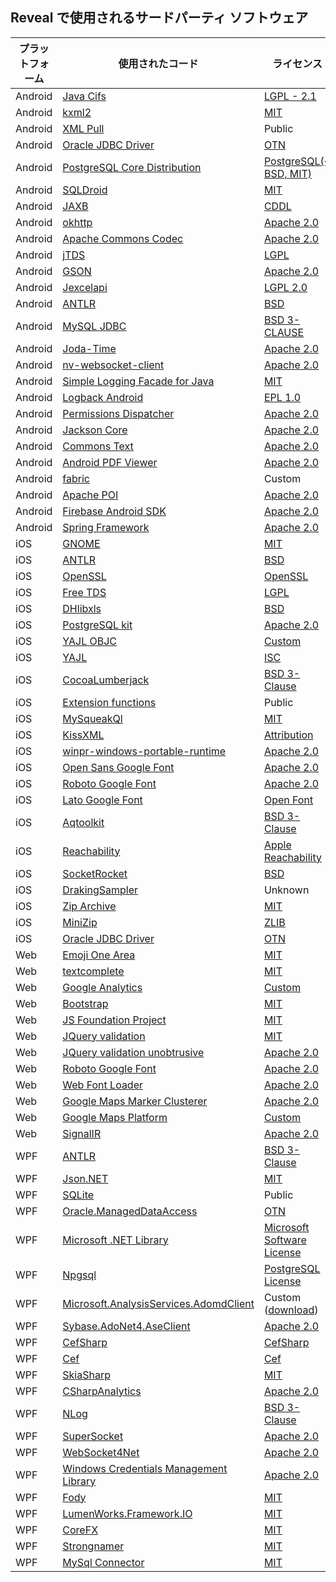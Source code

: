 ## Reveal で使用されるサードパーティ ソフトウェア

| プラットフォーム | 使用されたコード                                                                                                                     | ライセンス                                                                                                                                                                             |
| -------- | ----------------------------------------------------------------------------------------------------------------------------- | ----------------------------------------------------------------------------------------------------------------------------------------------------------------------------------- |
| Android  | [Java Cifs](http://jcifs.samba.org)                                                                                           | [LGPL - 2.1](http://www.gnu.org/licenses/old-licenses/lgpl-2.1.txt)                                                                                                                             |
| Android  | [kxml2](https://github.com/stefanhaustein/kxml2)                                                                              | [MIT](https://github.com/stefanhaustein/kxml2/blob/master/license.txt)                                                                                                                             |
| Android  | [XML Pull](http://www.xmlpull.org/)                                                                                           | Public                                                                                                                                                                              |
| Android  | [Oracle JDBC Driver](https://mvnrepository.com/artifact/com.oracle/ojdbc14)                                                   | [OTN](https://www.oracle.com/downloads/licenses/distribution-license.html)                                                                                                          |
| Android  | [PostgreSQL Core Distribution](https://www.postgresql.org/download/)                                                          | [PostgreSQL(\~ BSD, MIT)](https://www.postgresql.org/about/licence/)                                                                                                                |
| Android  | [SQLDroid](https://github.com/SQLDroid/SQLDroid)                                                                              | [MIT](https://github.com/SQLDroid/SQLDroid/blob/master/LICENSE)                                                                                                                             |
| Android  | [JAXB](https://javaee.github.io/jaxb-v2)                                                                                      | [CDDL](https://javaee.github.io/jaxb-v2/LICENSE)                                                                                                                                     |
| Android  | [okhttp](https://github.com/square/okhttp)                                                                                    | [Apache 2.0](https://github.com/square/okhttp/blob/master/LICENSE.txt)                                                                                                                         |
| Android  | [Apache Commons Codec](http://commons.apache.org/proper/commons-codec/)                                                       | [Apache 2.0](https://www.apache.org/licenses/LICENSE-2.0.txt)                                                                                                                         |
| Android  | [jTDS](http://jtds.sourceforge.net/)                                                                                          | [LGPL](http://jtds.sourceforge.net/license.html)                                                                                                                              |
| Android  | [GSON](http://code.google.com/p/google-gson/)                                                                                 | [Apache 2.0](https://github.com/google/gson/blob/master/LICENSE)                                                                                                                         |
| Android  | [Jexcelapi](https://sourceforge.net/projects/jexcelapi/)                                                                      | [LGPL 2.0](https://sourceforge.net/projects/jexcelapi/)                                                                                                                 |
| Android  | [ANTLR](https://www.antlr.org/download.html)                                                                                  | [BSD](https://www.antlr.org/license.html)                                                                                                                                           |
| Android  | [MySQL JDBC](https://github.com/krummas/DrizzleJDBC)                                                                          | [BSD 3-CLAUSE](https://github.com/krummas/DrizzleJDBC/blob/master/LICENSE.txt)                                                                                                                        |
| Android  | [Joda-Time](https://www.joda.org/joda-time/)                                                                                  | [Apache 2.0](https://www.joda.org/joda-time/licenses.html)                                                                                                                         |
| Android  | [nv-websocket-client](https://github.com/TakahikoKawasaki/nv-websocket-client)                                                | [Apache 2.0](https://github.com/TakahikoKawasaki/nv-websocket-client/blob/master/LICENSE)                                                                                                                         |
| Android  | [Simple Logging Facade for Java](https://www.slf4j.org/)                                                                      | [MIT](http://www.slf4j.org/license.html)                                                                                                                             |
| Android  | [Logback Android](https://mvnrepository.com/artifact/com.github.tony19/logback-android/1.1.11-1)                                                                  | [EPL 1.0](https://mvnrepository.com/artifact/com.github.tony19/logback-android/1.1.11-1)                                                                                                                        |
| Android  | [Permissions Dispatcher](https://github.com/permissions-dispatcher/PermissionsDispatcher)                                     | [Apache 2.0](https://github.com/permissions-dispatcher/PermissionsDispatcher/blob/master/LICENSE)                                                                                                                         |
| Android  | [Jackson Core](https://github.com/FasterXML/jackson-core)                                                                     | [Apache 2.0](https://github.com/FasterXML/jackson-core/blob/2.13/LICENSE)                                                                                                                         |
| Android  | [Commons Text](http://commons.apache.org/proper/commons-text/)                                                                | [Apache 2.0](https://opensource.org/licenses/apache2.0.php)                                                                                                                         |
| Android  | [Android PDF Viewer](https://github.com/barteksc/AndroidPdfViewer)                                                            | [Apache 2.0](https://github.com/barteksc/AndroidPdfViewer/blob/master/LICENSE)                                                                                                                         |
| Android  | [fabric](https://fabric.io/terms)                                                                                             | Custom                                                                                                                                                                              |
| Android  | [Apache POI](https://poi.apache.org/)                                                                                         | [Apache 2.0](https://opensource.org/licenses/apache2.0.php)                                                                                                                         |
| Android  | [Firebase Android SDK](https://github.com/firebase/firebase-android-sdk)                                                      | [Apache 2.0](https://github.com/firebase/firebase-android-sdk/blob/master/LICENSE)                                                                                                                         |
| Android  | [Spring Framework](https://github.com/spring-projects/spring-framework)                                                       | [Apache 2.0](https://github.com/spring-projects/spring-framework/blob/main/LICENSE.txt)                                                                                                                         |
| iOS      | [GNOME](http://xmlsoft.org/XSLT/intro.html)                                                                                   | [MIT](https://opensource.org/licenses/mit-license.html)                                                                                                                             |
| iOS      | [ANTLR](https://www.antlr.org/download.html)                                                                                  | [BSD](https://www.antlr.org/license.html)                                                                                                                                           |
| iOS      | [OpenSSL](https://www.openssl.org/)                                                                                           | [OpenSSL](https://www.openssl.org/source/license-openssl-ssleay.txt)                                                                                                                |
| iOS      | [Free TDS](https://www.freetds.org/)                                                                                          | [LGPL](https://www.gnu.org/licenses/lgpl-3.0.html)                                                                                                                                  |
| iOS      | [DHlibxls](https://github.com/dhoerl/DHlibxls)                                                                                | [BSD](https://github.com/dhoerl/DHlibxls)                                                                                                                                 |
| iOS      | [PostgreSQL kit](https://github.com/djthorpe/postgresql-kit)                                                                  | [Apache 2.0](https://github.com/djthorpe/postgresql-kit)                                                                                                                         |
| iOS      | [YAJL OBJC](https://github.com/gabriel/yajl-objc)                                                                             | [Custom](https://github.com/gabriel/yajl-objc/blob/master/LICENSE)                                                                                                                             |
| iOS      | [YAJL](https://lloyd.github.io/yajl/)                                                                                         | [ISC](https://lloyd.github.io/yajl/)                                                                                                                             |
| iOS      | [CocoaLumberjack](https://github.com/CocoaLumberjack/CocoaLumberjack)                                                         | [BSD 3-Clause](https://github.com/CocoaLumberjack/CocoaLumberjack/blob/master/LICENSE)                                                                                                                        |
| iOS      | [Extension functions](https://gitlab.com/liamh/extension-functions/)                                                          | Public                                                                                                                                                                              |
| iOS      | [MySqueakQl](https://github.com/ciaranj/MySqueakQl)                                                                           | [MIT](https://github.com/ciaranj/MySqueakQl)                                                                                                                             |
| iOS      | [KissXML](https://github.com/robbiehanson/KissXML)                                                                            | [Attribution](https://github.com/robbiehanson/KissXML/blob/master/LICENSE.txt)                                                                                                                     |
| iOS      | [winpr-windows-portable-runtime](https://www.freerdp.com/2012/05/24/winpr-windows-portable-runtime)                           | [Apache 2.0](https://www.freerdp.com/2012/05/24/winpr-windows-portable-runtime)                                                                                                                         |
| iOS      | [Open Sans Google Font](https://fonts.google.com/specimen/Open+Sans)                                                          | [Apache 2.0](https://fonts.google.com/specimen/Open+Sans#license)                                                                                                                         |
| iOS      | [Roboto Google Font](https://fonts.google.com/specimen/Roboto)                                                                | [Apache 2.0](https://fonts.google.com/specimen/Roboto#license)                                                                                                                         |
| iOS      | [Lato Google Font](https://fonts.google.com/specimen/Lato)                                                                    | [Open Font](https://fonts.google.com/specimen/Lato#license)                                                                                                                                |
| iOS      | [Aqtoolkit](https://github.com/AlanQuatermain/aqtoolkit)                                                                      | [BSD 3-Clause](https://github.com/AlanQuatermain/aqtoolkit/blob/master/LICENSE)                                                                                                                        |
| iOS      | [Reachability](https://developer.apple.com/library/archive/samplecode/Reachability/Listings/Reachability_Reachability_h.html) | [Apple Reachability](https://developer.apple.com/library/archive/samplecode/Reachability/Listings/LICENSE_txt.html#//apple_ref/doc/uid/DTS40007324-LICENSE_txt-DontLinkElementID_3) |
| iOS      | [SocketRocket](https://github.com/facebook/SocketRocket)                                                                      | [BSD](https://github.com/facebookarchive/SocketRocket/blob/master/LICENSE)                                                                                                                         |
| iOS      | [DrakingSampler](https://github.com/arielelkin/DrakingSampler)                                                                | Unknown                                                                                                                                                                             |
| iOS      | [Zip Archive](https://github.com/ZipArchive/ZipArchive)                                                                       | [MIT](https://github.com/ZipArchive/ZipArchive/blob/master/LICENSE.txt)                                                                                                                             |
| iOS      | [MiniZip](https://github.com/danieleggert/minizip)                                                                            | [ZLIB](https://github.com/danieleggert/minizip/blob/master/LICENSE.txt)                                                                                                                                       |
| iOS      | [Oracle JDBC Driver](https://mvnrepository.com/artifact/com.oracle/ojdbc14)                                                   | [OTN](https://www.oracle.com/downloads/licenses/distribution-license.html)                                                                                                          |
| Web      | [Emoji One Area](https://github.com/mervick/emojionearea)                                                                     | [MIT](https://github.com/mervick/emojionearea/blob/master/LICENSE)                                                                                                                             |
| Web      | [textcomplete](https://github.com/yuku/jquery-textcomplete)                                                                   | [MIT](https://github.com/yuku/textcomplete/blob/main/LICENSE)                                                                                                                             |
| Web      | [Google Analytics](https://marketingplatform.google.com/about/analytics/terms/us/)                                            | [Custom](https://marketingplatform.google.com/about/analytics/terms/us/)                                                                                                                                                                              |
| Web      | [Bootstrap](https://github.com/twbs/bootstrap)                                                                                | [MIT](https://github.com/twbs/bootstrap/blob/main/LICENSE)                                                                                                                             |
| Web      | [JS Foundation Project](https://jquery.org/license/)                                                                          | [MIT](https://jquery.org/license/)                                                                                                                             |
| Web      | [JQuery validation](https://github.com/jquery-validation)                                                                     | [MIT](https://github.com/jquery-validation/jquery-validation/blob/master/LICENSE.md)                                                                                                                             |
| Web      | [JQuery validation unobtrusive](https://github.com/aspnet/jquery-validation-unobtrusive/)                                     | [Apache 2.0](https://github.com/aspnet/jquery-validation-unobtrusive/blob/main/LICENSE.txt)                                                                                                                         |
| Web      | [Roboto Google Font](https://fonts.google.com/specimen/Roboto)                                                                | [Apache 2.0](https://fonts.google.com/specimen/Roboto#license)                                                                                                                         |
| Web      | [Web Font Loader](https://github.com/typekit/webfontloader)                                                                   | [Apache 2.0](https://github.com/typekit/webfontloader/blob/master/LICENSE)                                                                                                                         |
| Web      | [Google Maps Marker Clusterer](https://github.com/googlemaps/js-marker-clusterer)                                             | [Apache 2.0](https://github.com/googlearchive/js-marker-clusterer/blob/gh-pages/LICENSE)                                                                                                                         |
| Web      | [Google Maps Platform](https://cloud.google.com/maps-platform/terms/?&sign=0)                                                 | [Custom](https://cloud.google.com/maps-platform/terms#3.-license.)                                                                                                                                                                              |
| Web      | [SignalIR](https://github.com/aspnet/SignalR)                                                                                 | [Apache 2.0](https://github.com/aspnet/SignalR/blob/master/LICENSE.txt)                                                                                                                         |
| WPF      | [ANTLR](https://github.com/antlr/antlr4)                                                                                      | [BSD 3-Clause](https://github.com/antlr/antlr4/blob/master/LICENSE.txt)                                                                                                                        |
| WPF      | [Json.NET](https://www.newtonsoft.com/json)                                                                                   | [MIT](https://github.com/JamesNK/Newtonsoft.Json/blob/master/LICENSE.md)                                                                                                                             |
| WPF      | [SQLite](https://www.sqlite.org/copyright.html)                                                                               | Public                                                                                                                                                                              |
| WPF      | [Oracle.ManagedDataAccess](https://www.nuget.org/packages/Oracle.ManagedDataAccess)                                           | [OTN](https://www.oracle.com/downloads/licenses/distribution-license.html)                                                                                                          |
| WPF      | [Microsoft .NET Library](https://www.microsoft.com/net/dotnet_library_license.htm)                                            | [Microsoft Software License](https://www.microsoft.com/net/dotnet_library_license.htm)                                                                                              |
| WPF      | [Npgsql](https://github.com/npgsql/npgsql)                                                                                    | [PostgreSQL License](https://github.com/npgsql/npgsql/blob/master/LICENSE)                                                                                                          |
| WPF      | [Microsoft.AnalysisServices.AdomdClient](https://www.nuget.org/packages/Microsoft.AnalysisServices.AdomdClient.retail.amd64/) | Custom ([download](https://go.microsoft.com/fwlink/?linkid=852895))                                                                                                                 |
| WPF      | [Sybase.AdoNet4.AseClient](https://www.nuget.org/packages/AdoNetCore.AseClient/)                                              | [Apache 2.0](https://www.nuget.org/packages/AdoNetCore.AseClient/)                                                                                                                         |
| WPF      | [CefSharp](https://github.com/cefsharp/cefsharp)                                                                              | [CefSharp](https://github.com/cefsharp/CefSharp/blob/master/LICENSE)                                                                                                |
| WPF      | [Cef](https://github.com/chromiumembedded/cef)                                                                                | [Cef](https://github.com/chromiumembedded/cef/blob/master/LICENSE.txt)                                                                                                     |
| WPF      | [SkiaSharp](https://github.com/mono/SkiaSharp)                                                                                | [MIT](https://github.com/mono/SkiaSharp/blob/main/LICENSE.md)                                                                                                                             |
| WPF      | [CSharpAnalytics](https://github.com/AttackPattern/CSharpAnalytics)                                                           | [Apache 2.0](https://github.com/AttackPattern/CSharpAnalytics)                                                                                                                         |
| WPF      | [NLog](https://github.com/NLog/NLog)                                                                                          | [BSD 3-Clause](https://github.com/NLog/NLog/blob/dev/LICENSE.txt)                                                                                                                        |
| WPF      | [SuperSocket](https://github.com/kerryjiang/SuperSocket)                                                                      | [Apache 2.0](https://github.com/kerryjiang/SuperSocket/blob/master/LICENSE)                                                                                                                         |
| WPF      | [WebSocket4Net](https://github.com/kerryjiang/WebSocket4Net)                                                                  | [Apache 2.0](https://github.com/kerryjiang/WebSocket4Net/blob/v0.15/LICENSE.TXT)                                                                                                                         |
| WPF      | [Windows Credentials Management Library](https://archive.codeplex.com/?p=credentialmanagement)                                | [Apache 2.0](https://archive.codeplex.com/?p=credentialmanagement)                                                                                                                         |
| WPF      | [Fody](https://github.com/Fody/Fody)                                                                                          | [MIT](https://github.com/Fody/Fody/blob/master/License.txt)                                                                                                                             |
| WPF      | [LumenWorks.Framework.IO](https://www.codeproject.com/Articles/9258/A-Fast-CSV-Reader)                                        | [MIT](https://www.codeproject.com/Articles/9258/A-Fast-CSV-Reader)                                                                                                                             |
| WPF      | [CoreFX](https://github.com/dotnet/corefx)                                                                                    | [MIT](https://opensource.org/licenses/mit-license.html)                                                                                                                             |
| WPF      | [Strongnamer](https://github.com/dsplaisted/strongnamer)                                                                      | [MIT](https://github.com/dsplaisted/strongnamer/blob/master/LICENSE)                                                                                                                             |
| WPF      | [MySql Connector](https://github.com/mysql-net/MySqlConnector)                                                                | [MIT](https://github.com/mysql-net/MySqlConnector/blob/master/LICENSE)                                                                                                                             |
